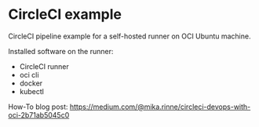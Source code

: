 # CircleCI example

CircleCI pipeline example for a self-hosted runner on OCI Ubuntu machine.

Installed software on the runner:

- CircleCI runner
- oci cli
- docker
- kubectl

How-To blog post: https://medium.com/@mika.rinne/circleci-devops-with-oci-2b71ab5045c0
